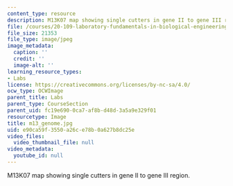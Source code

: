 ```yaml
---
content_type: resource
description: M13K07 map showing single cutters in gene II to gene III region.
file: /courses/20-109-laboratory-fundamentals-in-biological-engineering-fall-2007/e90ca59f3550a26ce78b0a627b8dc25e_m13_genome.jpg
file_size: 21353
file_type: image/jpeg
image_metadata:
  caption: ''
  credit: ''
  image-alt: ''
learning_resource_types:
- Labs
license: https://creativecommons.org/licenses/by-nc-sa/4.0/
ocw_type: OCWImage
parent_title: Labs
parent_type: CourseSection
parent_uid: fc19e690-0ca7-af8b-d48d-3a5a9e329f01
resourcetype: Image
title: m13_genome.jpg
uid: e90ca59f-3550-a26c-e78b-0a627b8dc25e
video_files:
  video_thumbnail_file: null
video_metadata:
  youtube_id: null
---
```

M13K07 map showing single cutters in gene II to gene III region.